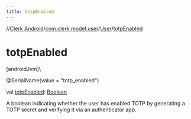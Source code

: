 ```yaml
---
title: totpEnabled
---
```

//[Clerk Android](../../../index.html)/[com.clerk.model.user](../index.html)/[User](index.html)/[totpEnabled](totp-enabled.html)



# totpEnabled



[androidJvm]\




@SerialName(value = &quot;totp_enabled&quot;)



val [totpEnabled](totp-enabled.html): [Boolean](https://kotlinlang.org/api/latest/jvm/stdlib/kotlin-stdlib/kotlin/-boolean/index.html)



A boolean indicating whether the user has enabled TOTP by generating a TOTP secret and verifying it via an authenticator app.




